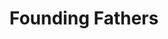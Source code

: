 ---
pid: LLA14
title: Founding Fathers
location_transcription: 
zipcode: '21224'
outside_phl: 'Baltimore MD '
neighborhood: 
age: 
age_range: 
instagram: 
image_file_name: LLA_14.jpg
proposal_transcription: Founding Fathers in a Public Park or NPS (Statues)
topic: History
topic_summary: '0'
type: Sculpture Statue
keywords_other: 
credit: 
image_labels: 
twitter: 
facebook: 
permalink: "/monuments/lla14/"
layout: item-page
---
